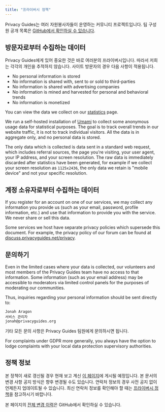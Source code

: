 ```yaml
---
title: "프라이버시 정책"
---
```


Privacy Guides는 여러 자원봉사자들이 운영하는 커뮤니티 프로젝트입니다. 팀 구성원 공개 목록은 [GitHub에서 확인하실 수 있습니다](https://github.com/orgs/privacyguides/people).

## 방문자로부터 수집하는 데이터

Privacy Guides에게 있어 중요한 것은 바로 여러분의 프라이버시입니다. 따라서 저희는 각각의 개인을 추적하지 않습니다. 사이트 방문자의 경우 다음 사항이 적용됩니다.

- No personal information is stored
- No information is shared with, sent to or sold to third-parties
- No information is shared with advertising companies
- No information is mined and harvested for personal and behavioral trends
- No information is monetized

You can view the data we collect on our [statistics](statistics.md) page.

We run a self-hosted installation of [Umami](https://umami.is) to collect some anonymous usage data for statistical purposes. The goal is to track overall trends in our website traffic, it is not to track individual visitors. All the data is in aggregate only, and no personal data is stored.

The only data which is collected is data sent in a standard web request, which includes referral sources, the page you're visiting, your user agent, your IP address, and your screen resolution. The raw data is immediately discarded after statistics have been generated, for example if we collect your screen resolution as `1125x2436`, the only data we retain is "mobile device" and not your specific resolution.

## 계정 소유자로부터 수집하는 데이터

If you register for an account on one of our services, we may collect any information you provide us (such as your email, password, profile information, etc.) and use that information to provide you with the service. We never share or sell this data.

Some services we host have separate privacy policies which supersede this document. For example, the privacy policy of our forum can be found at [discuss.privacyguides.net/privacy](https://discuss.privacyguides.net/privacy).

## 문의하기

Even in the limited cases where your data is collected, our volunteers and most members of the Privacy Guides team have no access to that information. Some information (such as your email address) may be accessible to moderators via limited control panels for the purposes of moderating our communities.

Thus, inquiries regarding your personal information should be sent directly to:

```text
Jonah Aragon
서비스 관리자
jonah@privacyguides.org
```

기타 모든 문의 사항은 Privacy Guides 팀원에게 문의하시면 됩니다.

For complaints under GDPR more generally, you always have the option to lodge complaints with your local data protection supervisory authorities.

## 정책 정보

본 정책이 새로 갱신될 경우 현재 보고 계신 [이 페이지](privacy-policy.md)에 게시될 예정입니다. 본 문서의 변경 사항 공지 방식은 향후 변경될 수도 있습니다. 연락처 정보의 경우 사전 공지 없이 언제든지 업데이트될 수 있습니다. 최신 연락처 정보를 확인해야 할 때는 [프라이버시 정책](privacy-policy.md)을 참고하시기 바랍니다.

본 페이지의 [전체 변경 이력](https://github.com/privacyguides/privacyguides.org/commits/main/docs/about/privacy-policy.md)은 GitHub에서 확인하실 수 있습니다.
